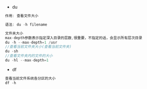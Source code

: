 * du
```Java
作用: 查看文件大小

语法: du -h filename

文件夹大小
max-depth参数表示指定深入目录的层数,很重要，不指定的话，会显示所有层次目录
du -h --max-depth=1 /usr
//查看当前文件夹大小(查看当前文件夹)
du -sh
//查看文件夹内的文件的大小
du -hl --max-depth=1

```
* df
```Java
查看当前文件系统各分区的大小
df -h
```
